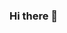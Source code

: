 ### Hi there 👋



<!--
### Personal projects

### Some school projects

## 2023

# Vocal command recognition Neural Network
https://github.com/uvsq21800801/nn_simple_voice_commands
// Desc
A simple neural network to recognize voice commands. It also got me to learn audio and signal processing basis (in term of physics).
Worked with //coralie

## 2022

// chebi
# Molecule analysis program
https://github.com/uvsq21800801/proj_chebi
A program to search through an offline database (chebi) of molecules and compute the similarity between two chosen molecules, as well as displaying them.

I worked on the interface, database and similarity mesure. I was the Project Manager.
@ @ @
//add link to chebi

## 2021

# Math analysis program
https://github.com/Samy206/Evaluation_vectorielle
I did the interface (2D/3D display) and x. I was the Project Manager.
@ @ @

## Games I worked in



// gamejam
https://github.com/Lawor55/Global_Gamejam_2024
// image
// gif
https://lawor55.itch.io/the-comedy-rooms
https://globalgamejam.org/games/2024/comedy-rooms-4
Roles: Project Manager, Artist, Sound designer, Level designer, Game designer.
@lawor

## Some arts

// dragon gif

// drawings of characters?





-->

<!--
**uvsq21800801/uvsq21800801** is a ✨ _special_ ✨ repository because its `README.md` (this file) appears on your GitHub profile.

Here are some ideas to get you started:

- 🔭 I’m currently working on ...
- 🌱 I’m currently learning ...
- 👯 I’m looking to collaborate on ...
- 🤔 I’m looking for help with ...
- 💬 Ask me about ...
- 📫 How to reach me: ...
- 😄 Pronouns: ...
- ⚡ Fun fact: ...
-->
